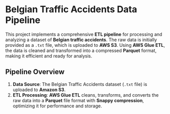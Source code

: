 # Belgian Traffic Accidents Data Pipeline

This project implements a comprehensive **ETL pipeline** for processing and analyzing a dataset of **Belgian traffic accidents**. The raw data is initially provided as a `.txt` file, which is uploaded to **AWS S3**. Using **AWS Glue ETL**, the data is cleaned and transformed into a compressed **Parquet** format, making it efficient and ready for analysis.

## Pipeline Overview
1. **Data Source**: The Belgian Traffic Accidents dataset (`.txt` file) is uploaded to **Amazon S3**.
2. **ETL Processing**: **AWS Glue ETL** cleans, transforms, and converts the raw data into a **Parquet** file format with **Snappy compression**, optimizing it for performance and storage.
